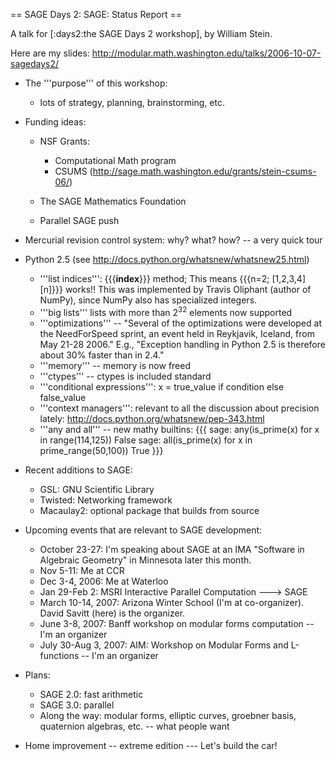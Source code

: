 == SAGE Days 2: SAGE: Status Report ==

A talk for [:days2:the SAGE Days 2 workshop], by William Stein.

Here are my slides: http://modular.math.washington.edu/talks/2006-10-07-sagedays2/

 * The '''purpose''' of this workshop:
     * lots of strategy, planning, brainstorming, etc.

 * Funding ideas:
     * NSF Grants:
          * Computational Math program
          * CSUMS (http://sage.math.washington.edu/grants/stein-csums-06/)

     * The SAGE Mathematics Foundation

     * Parallel SAGE push

 * Mercurial revision control system: why? what? how? -- a very quick tour

 * Python 2.5 (see http://docs.python.org/whatsnew/whatsnew25.html)
     * '''list indices''': {{{__index__}}} method; This means {{{n=2; [1,2,3,4][n]}}} works!! 
           This was implemented by Travis Oliphant (author of NumPy), since NumPy also has specialized integers.
     * '''big lists''' lists with more than $2^{32}$ elements now supported
     * '''optimizations''' -- "Several of the optimizations were developed at the NeedForSpeed sprint, an event held in Reykjavik, Iceland, from May 21-28 2006."  E.g., "Exception handling in Python 2.5 is therefore about 30% faster than in 2.4."
     * '''memory''' -- memory is now freed
     * '''ctypes''' -- ctypes is included standard
     * '''conditional expressions''': x = true_value if condition else false_value
     * '''context managers''': relevant to all the discussion about precision lately: http://docs.python.org/whatsnew/pep-343.html
     * '''any and all''' -- new mathy builtins: 
{{{
   sage: any(is_prime(x) for x in range(114,125))
   False
   sage: all(is_prime(x) for x in prime_range(50,100))
   True
}}}

 * Recent additions to SAGE:
     * GSL: GNU Scientific Library
     * Twisted: Networking framework
     * Macaulay2: optional package that builds from source

 * Upcoming events that are relevant to SAGE development:
     * October 23-27: I'm speaking about SAGE at an IMA "Software in Algebraic Geometry" in Minnesota later this month.
     * Nov 5-11: Me at CCR
     * Dec 3-4, 2006: Me at Waterloo
     * Jan 29-Feb 2: MSRI Interactive Parallel Computation ---> SAGE
     * March 10-14, 2007: Arizona Winter School (I'm at co-organizer).  David Savitt (here) is the organizer.
     * June 3-8, 2007: Banff workshop on modular forms computation -- I'm an organizer
     * July 30-Aug 3, 2007: AIM: Workshop on Modular Forms and L-functions -- I'm an organizer
     
  * Plans:
     * SAGE 2.0: fast arithmetic
     * SAGE 3.0: parallel
     * Along the way: modular forms, elliptic curves, groebner basis, quaternion algebras, etc. -- what people want
   
  * Home improvement -- extreme edition --- Let's build the car!
